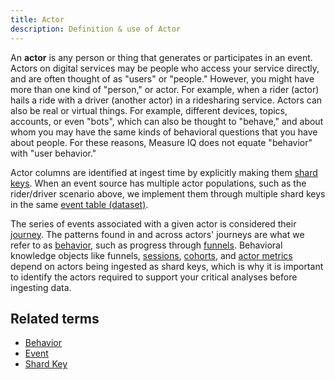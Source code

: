 ```yaml
---
title: Actor
description: Definition & use of Actor
---
```


An **actor** is any person or thing that generates or participates in an event. Actors on digital services may be people who access your service directly, and are often thought of as "users" or "people." However, you might have more than one kind of "person," or actor. For example, when a rider (actor) hails a ride with a driver (another actor) in a ridesharing service. Actors can also be real or virtual things. For example, different devices, topics, accounts, or even "bots", which can also be thought to "behave," and about whom you may have the same kinds of behavioral questions that you have about people. For these reasons, Measure IQ does not equate "behavior" with "user behavior."

Actor columns are identified at ingest time by explicitly making them [shard keys](/measure_iq/glossary/shard-key-colocated-shard-key). When an event source has multiple actor populations, such as the rider/driver scenario above, we implement them through multiple shard keys in the same [event table (dataset)](/measure_iq/glossary/dataset-table).

The series of events associated with a given actor is considered their [journey](/measure_iq/glossary/journey-actor-user). The patterns found in and across actors' journeys are what we refer to as [behavior](/measure_iq/glossary/behavior), such as progress through [funnels](/measure_iq/glossary/funnel). Behavioral knowledge objects like funnels, [sessions](/measure_iq/glossary/session), [cohorts](/measure_iq/glossary/cohort), and [actor metrics](/measure_iq/glossary/per-actor-metric) depend on actors being ingested as shard keys, which is why it is important to identify the actors required to support your critical analyses before ingesting data.

## Related terms

- [Behavior](/measure_iq/glossary/behavior)
- [Event](/measure_iq/glossary/event)
- [Shard Key](/measure_iq/glossary/shard-key-colocated-shard-key)
